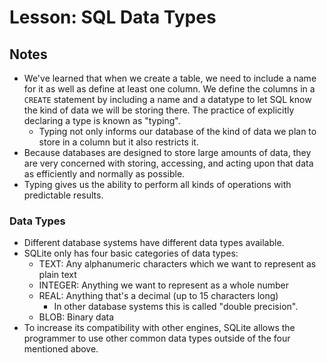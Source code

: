 # Lesson: SQL Data Types

## Notes

- We've learned that when we create a table, we need to include a name for it as well as define at least one column. We define the columns in a `CREATE` statement by including a name and a datatype to let SQL know the kind of data we will be storing there. The practice of explicitly declaring a type is known as "typing".
  - Typing not only informs our database of the kind of data we plan to store in a column but it also restricts it.
- Because databases are designed to store large amounts of data, they are very concerned with storing, accessing, and acting upon that data as efficiently and normally as possible.
- Typing gives us the ability to perform all kinds of operations with predictable results.

### Data Types

- Different database systems have different data types available.
- SQLite only has four basic categories of data types:
  - TEXT: Any alphanumeric characters which we want to represent as plain text
  - INTEGER: Anything we want to represent as a whole number
  - REAL: Anything that's a decimal (up to 15 characters long)
    - In other database systems this is called "double precision".
  - BLOB: Binary data
- To increase its compatibility with other engines, SQLite allows the programmer to use other common data types outside of the four mentioned above.
